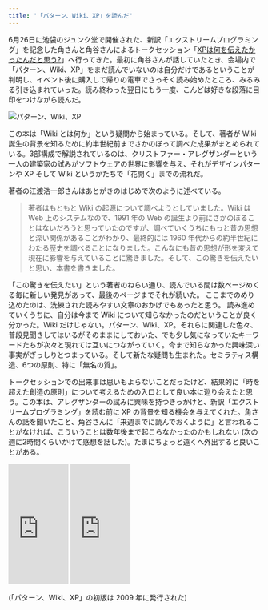 ```yaml
---
title: '「パターン、Wiki、XP」を読んだ'
---
```


6月26日に池袋のジュンク堂で開催された、新訳「エクストリームプログラミング」を記念した角さんと角谷さんによるトークセッション「<a href="https://www.youtube.com/watch?v=YRFWWS_2Epo" target="_blank">XPは何を伝えたかったんだと思う?</a>」へ行ってきた。最初に角谷さんが話していたとき、会場内で「パターン、Wiki、XP」をまだ読んでいないのは自分だけであるということが判明し、イベント後に購入して帰りの電車でさっそく読み始めたところ、みるみる引き込まれていった。読み終わった翌日にもう一度、こんどは好きな段落に目印をつけながら読んだ。

![パターン、Wiki、XP](http://i.imgur.com/RYz6lOF.png)

この本は「Wiki とは何か」という疑問から始まっている。そして、著者が Wiki 誕生の背景を知るために約半世紀前までさかのぼって調べた成果がまとめられている。3部構成で解説されているのは、クリストファー・アレグザンダーという一人の建築家の試みがソフトウェアの世界に影響を与え、それがデザインパターンや XP そして Wiki というかたちで「花開く」までの流れだ。

著者の江渡浩一郎さんはあとがきのはじめで次のように述べている。

> 著者はもともと Wiki の起源について調べようとしていました。Wiki は Web 上のシステムなので、1991 年の Web の誕生より前にさかのぼることはないだろうと思っていたのですが、調べていくうちにもっと昔の思想と深い関係があることがわかり、最終的には 1960 年代からの約半世紀にわたる歴史を調べることになりました。こんなにも昔の思想が形を変えて現在に影響を与えていることに驚きました。そして、この驚きを伝えたいと思い、本書を書きました。

「この驚きを伝えたい」という著者のねらい通り、読んでいる間は数ページめくる毎に新しい発見があって、最後のページまでそれが続いた。
ここまでのめり込めたのは、洗練された読みやすい文章のおかげでもあったと思う。
読み進めていくうちに、自分は今まで Wiki について知らなかったのだということが良く分かった。Wiki だけじゃない。パターン、Wiki、XP。それらに関連した色々、普段見聞きしてはいるがそのままにしておいた、でも少し気になっていたキーワードたちが次々と現れては互いにつながっていく。今まで知らなかった興味深い事実がぎっしりとつまっている。そして新たな疑問も生まれた。セミラティス構造、6つの原則、特に「無名の質」。

トークセッションでの出来事は思いもよらないことだったけど、結果的に「時を超えた創造の原則」について考えるための入口として良い本に巡り会えたと思う。この本は、アレグザンダーの試みに興味を持つきっかけと、新訳「エクストリームプログラミング」を読む前に XP の背景を知る機会を与えてくれた。角さんの話を聞いたこと、角谷さんに「来週までに読んでおくように」と言われることがなければ、こういうことは数年後まで起こらなかったのかもしれない (次の週に2時間くらいかけて感想を話した)。たまにちょっと遠くへ外出すると良いことがある。

<iframe src="http://rcm-fe.amazon-adsystem.com/e/cm?t=hibariya-22&o=9&p=8&l=as1&asins=4774138975&ref=qf_sp_asin_til&fc1=000000&IS2=1&lt1=_blank&m=amazon&lc1=0000FF&bc1=000000&bg1=FFFFFF&f=ifr" style="width:120px;height:240px;" scrolling="no" marginwidth="0" marginheight="0" frameborder="0"></iframe>

<iframe src="http://rcm-fe.amazon-adsystem.com/e/cm?t=hibariya-22&o=9&p=8&l=as1&asins=4274217620&ref=qf_sp_asin_til&fc1=000000&IS2=1&lt1=_blank&m=amazon&lc1=0000FF&bc1=000000&bg1=FFFFFF&f=ifr" style="width:120px;height:240px;" scrolling="no" marginwidth="0" marginheight="0" frameborder="0"></iframe>

(「パターン、Wiki、XP」の初版は 2009 年に発行された)
